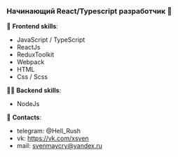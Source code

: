 ### Начинающий React/Typescript разработчик 👋


:memo: **Frontend skills**:
- JavaScript / TypeScript
- ReactJs
- ReduxToolkit
- Webpack
- HTML
- Css / Scss

👨‍💻 **Backend skills**: 
- NodeJs

:book: **Contacts**: 
- telegram: @Hell_Rush
- vk: https://vk.com/xsven
- mail: svenmaycry@yandex.ru

